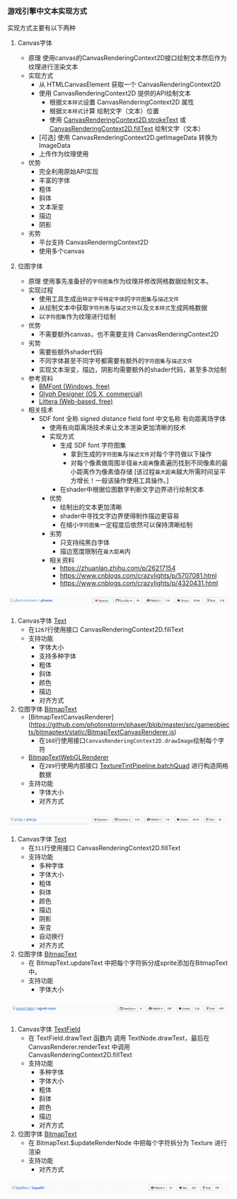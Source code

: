 ### 游戏引擎中文本实现方式

实现方式主要有以下两种
    
1. Canvas字体
    * 原理
        使用canvas的CanvasRenderingContext2D接口绘制文本然后作为纹理进行渲染文本
    * 实现方式
        * 从 HTMLCanvasElement 获取一个 CanvasRenderingContext2D
        * 使用 CanvasRenderingContext2D 提供的API绘制文本
            * 根据`文本样式`设置 CanvasRenderingContext2D 属性
            * 根据`文本样式`计算 绘制文字（文本）位置
            * 使用 [CanvasRenderingContext2D.strokeText](https://developer.mozilla.org/en-US/docs/Web/API/CanvasRenderingContext2D/strokeText) 或[CanvasRenderingContext2D.fillText](https://developer.mozilla.org/en-US/docs/Web/API/CanvasRenderingContext2D/fillText) 绘制文字（文本）
        * [可选] 使用 CanvasRenderingContext2D.getImageData 转换为 ImageData
        * 上传作为纹理使用
    * 优势
        * 完全利用原始API实现
        * 丰富的字体
        * 粗体
        * 斜体
        * 文本渐变
        * 描边
        * 阴影
    * 劣势
        * 平台支持 CanvasRenderingContext2D
        * 使用多个canvas

1. 位图字体
    * 原理
        使用事先准备好的`字符图集`作为纹理并修改网格数据绘制文本。
    * 实现过程
        * 使用工具生成出`特定字号特定字体`的`字符图集`与`描述文件`
        * 从绘制文本中获取`字符列表`与`描述文件`以及`文本样式`生成网格数据
        * 以`字符图集`作为纹理进行绘制
    * 优势
        * 不需要额外canvas，也不需要支持 CanvasRenderingContext2D
    * 劣势
        * 需要些额外shader代码
        * 不同字体甚至不同字号都需要有额外的`字符图集`与`描述文件`
        * 实现文本渐变，描边，阴影均需要额外的shader代码，甚至多次绘制
    * 参考资料
        * [BMFont (Windows, free)](http://www.angelcode.com/products/bmfont/)
        * [Glyph Designer (OS X, commercial)](http://www.71squared.com/en/glyphdesigner)
        * [Littera (Web-based, free)](http://kvazars.com/littera/)
    * 相关技术
        * SDF font 全称 signed distance field font 中文名称 有向距离场字体
            * 使用有向距离场技术来让文本渲染更加清晰的技术
            * 实现方式
                * 生成 SDF font 字符图集
                    * 拿到生成的`字符图集`与`描述文件`对每个字符做以下操作
                    * 对每个像素做周围半径`最大距离`像素遍历找到不同像素的最小距离作为像素值存储 [该过程`最大距离`越大所需时间呈平方增长！一般该操作使用工具操作。]
                * 在shader中根据位图数字判断文字边界进行绘制文本
            * 优势
                * 绘制出的文本更加清晰
                * shader中寻找文字边界使得制作描边更容易
                * 在缩小`字符图集`一定程度后依然可以保持清晰绘制
            * 劣势
                * 只支持纯黑白字体
                * 描边宽度限制在`最大距离`内
            * 相关资料
                * https://zhuanlan.zhihu.com/p/26217154
                * https://www.cnblogs.com/crazylights/p/5707081.html
                * https://www.cnblogs.com/crazylights/p/4320431.html

#### [![](images/phaser.png)](https://github.com/photonstorm/phaser)

1. Canvas字体 [Text](https://github.com/photonstorm/phaser/blob/master/src/gameobjects/text/static/Text.js)
    * 在`1267`行使用接口 CanvasRenderingContext2D.fillText
    * 支持功能
        * 字体大小
        * 支持多种字体
        * 粗体
        * 斜体
        * 颜色
        * 描边
        * 对齐方式
1. 位图字体 [BitmapText](https://github.com/photonstorm/phaser/blob/master/src/gameobjects/bitmaptext/static/BitmapText.js)
    * [BitmapTextCanvasRenderer] (https://github.com/photonstorm/phaser/blob/master/src/gameobjects/bitmaptext/static/BitmapTextCanvasRenderer.js)
        * 在`168`行使用接口`CanvasRenderingContext2D.drawImage`绘制每个字符
    * [BitmapTextWebGLRenderer](https://github.com/photonstorm/phaser/blob/master/src/gameobjects/bitmaptext/static/BitmapTextWebGLRenderer.js)
        * 在`289`行使用内部接口 [TextureTintPipeline.batchQuad](https://github.com/photonstorm/phaser/blob/master/src/renderer/webgl/pipelines/TextureTintPipeline.js) 进行构造网格数据
    * 支持功能
        * 字体大小
        * 对齐方式

#### [![](images/pixijs.png)](https://github.com/pixijs/pixi.js)

1. Canvas字体  [Text](https://github.com/pixijs/pixi.js/blob/dev/packages/text/src/Text.js)
    * 在`311`行使用接口 CanvasRenderingContext2D.fillText
    * 支持功能
        * 多种字体
        * 字体大小
        * 粗体
        * 斜体
        * 颜色
        * 描边
        * 阴影
        * 渐变
        * 自动换行
        * 对齐方式
1. 位图字体 [BitmapText](https://github.com/pixijs/pixi.js/blob/dev/packages/text-bitmap/src/BitmapText.js)
    * 在 BitmapText.updateText 中把每个字符拆分成sprite添加在BitmapText中。
    * 支持功能
        * 字体大小

#### [![](images/egret.png)](https://github.com/egret-labs/egret-core)

1. Canvas字体 [TextField](https://github.com/egret-labs/egret-core/blob/master/src/egret/text/TextField.ts)
    * 在 TextField.drawText 函数内 调用 TextNode.drawText，最后在 CanvasRenderer.renderText 中调用 CanvasRenderingContext2D.fillText
    * 支持功能
        * 多种字体
        * 字体大小
        * 粗体
        * 斜体
        * 颜色
        * 描边
        * 对齐方式
1. 位图字体 [BitmapText](https://github.com/egret-labs/egret-core/blob/master/src/egret/text/BitmapText.ts)
    * 在 BitmapText.$updateRenderNode 中把每个字符拆分为 Texture 进行渲染
    * 支持功能
        * 对齐方式


#### [![](images/layabox.png)](https://github.com/layabox/LayaAir)